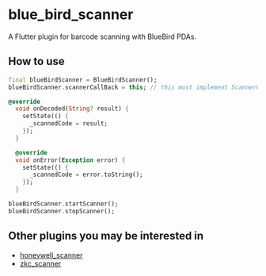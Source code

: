 # blue_bird_scanner

A Flutter plugin for barcode scanning with BlueBird PDAs.

## How to use
```dart
final blueBirdScanner = BlueBirdScanner();
blueBirdScanner.scannerCallBack = this; // this must implement ScannerCallBack

@override
  void onDecoded(String? result) {
    setState(() {
      _scannedCode = result;
    });
  }

  @override
  void onError(Exception error) {
    setState(() {
      _scannedCode = error.toString();
    });
  }

blueBirdScanner.startScanner();
blueBirdScanner.stopScanner();

```

## Other plugins you may be interested in

- [honeywell_scanner](https://pub.dev/packages/honeywell_scanner)
- [zkc_scanner](https://pub.dev/packages/zkc_scanner)